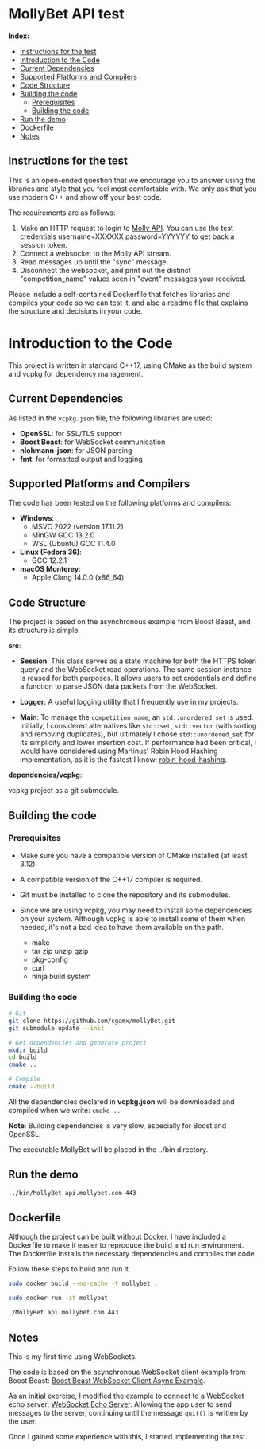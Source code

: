 # MollyBet API test

**Index:**

- [Instructions for the test](#instructions-for-the-test)
- [Introduction to the Code](#introduction-to-the-code)
- [Current Dependencies](#current-dependencies)
- [Supported Platforms and Compilers](#supported-platforms-and-compilers)
- [Code Structure](#code-structure)
- [Building the code](#building-the-code)
  - [Prerequisites](#prerequisites)
  - [Building the code](#building-the-code-1)
- [Run the demo](#run-the-demo)
- [Dockerfile](#dockerfile)
- [Notes](#notes)

## Instructions for the test

This is an open-ended question that we encourage you to answer using the libraries and style that you feel most comfortable with. We only ask that you use modern C++ and show off your best code.

The requirements are as follows:
  1. Make an HTTP request to login to [Molly API](https://api.mollybet.com/docs/). You can use the test credentials username=XXXXXX password=YYYYYY to get back a session token.
  2. Connect a websocket to the Molly API stream.
  3. Read messages up until the "sync" message.
  4. Disconnect the websocket, and print out the distinct "competition_name" values seen in "event" messages your received.

Please include a self-contained Dockerfile that fetches libraries and compiles your code so we can test it, and also a readme file that explains the structure and decisions in your code.

# Introduction to the Code

This project is written in standard C++17, using CMake as the build system and vcpkg for dependency management.

## Current Dependencies

As listed in the `vcpkg.json` file, the following libraries are used:

- **OpenSSL**: for SSL/TLS support
- **Boost Beast**: for WebSocket communication
- **nlohmann-json**: for JSON parsing
- **fmt**: for formatted output and logging

## Supported Platforms and Compilers

The code has been tested on the following platforms and compilers:

- **Windows**:
  - MSVC 2022 (version 17.11.2)
  - MinGW GCC 13.2.0
  - WSL (Ubuntu) GCC 11.4.0
- **Linux (Fedora 36)**:
  - GCC 12.2.1
- **macOS Monterey**:
  - Apple Clang 14.0.0 (x86_64)

## Code Structure

The project is based on the asynchronous example from Boost Beast, and its structure is simple.

**src**:

 - **Session**:
   This class serves as a state machine for both the HTTPS token query and the WebSocket read operations. The same session instance is reused for both purposes. It allows users to set credentials and define a function to parse JSON data packets from the WebSocket.

 - **Logger**:
   A useful logging utility that I frequently use in my projects.

 - **Main**:
   To manage the `competition_name`, an `std::unordered_set` is used. Initially, I considered alternatives like `std::set`, `std::vector` (with sorting and removing duplicates), but ultimately I chose `std::unordered_set` for its simplicity and lower insertion cost. If performance had been critical, I would have considered using Martinus' Robin Hood Hashing implementation, as it is the fastest I know: [robin-hood-hashing](https://github.com/martinus/robin-hood-hashing).

**dependencies/vcpkg**:

vcpkg project as a git submodule.

## Building the code

### Prerequisites

- Make sure you have a compatible version of CMake installed (at least 3.12).
- A compatible version of the C++17 compiler is required.
- Git must be installed to clone the repository and its submodules.
- Since we are using vcpkg, you may need to install some dependencies on your system.
  Although vcpkg is able to install some of them when needed, it's not a bad idea to have them available on the path.

  - make
  - tar zip unzip gzip
  - pkg-config
  - curl
  - ninja build system

### Building the code

```sh
# Git
git clone https://github.com/cgamx/mollyBet.git
git submodule update --init

# Get dependencies and generate project
mkdir build
cd build
cmake ..

# Compile
cmake --build .
```

All the dependencies declared in **vcpkg.json** will be downloaded and compiled when we write: ```cmake ..```

**Note**: Building dependencies is very slow, especially for Boost and OpenSSL.


The executable MollyBet will be placed in the ../bin directory.

## Run the demo

```sh
../bin/MollyBet api.mollybet.com 443
```

## Dockerfile

Although the project can be built without Docker, I have included a Dockerfile to make it easier to reproduce the build and run environment.
The Dockerfile installs the necessary dependencies and compiles the code.

Follow these steps to build and run it.

```sh
sudo docker build --no-cache -t mollybet .

sudo docker run -it mollybet

./MollyBet api.mollybet.com 443
```

## Notes

This is my first time using WebSockets.

The code is based on the asynchronous WebSocket client example from Boost Beast:
[Boost Beast WebSocket Client Async Example](https://www.boost.org/doc/libs/1_86_0/libs/beast/example/websocket/client/async/websocket_client_async.cpp).

As an initial exercise, I modified the example to connect to a WebSocket echo server:
[WebSocket Echo Server](https://websocket.org/tools/websocket-echo-server/).
Allowing the app user to send messages to the server, continuing until the message `quit()` is written by the user.

Once I gained some experience with this, I started implementing the test.
